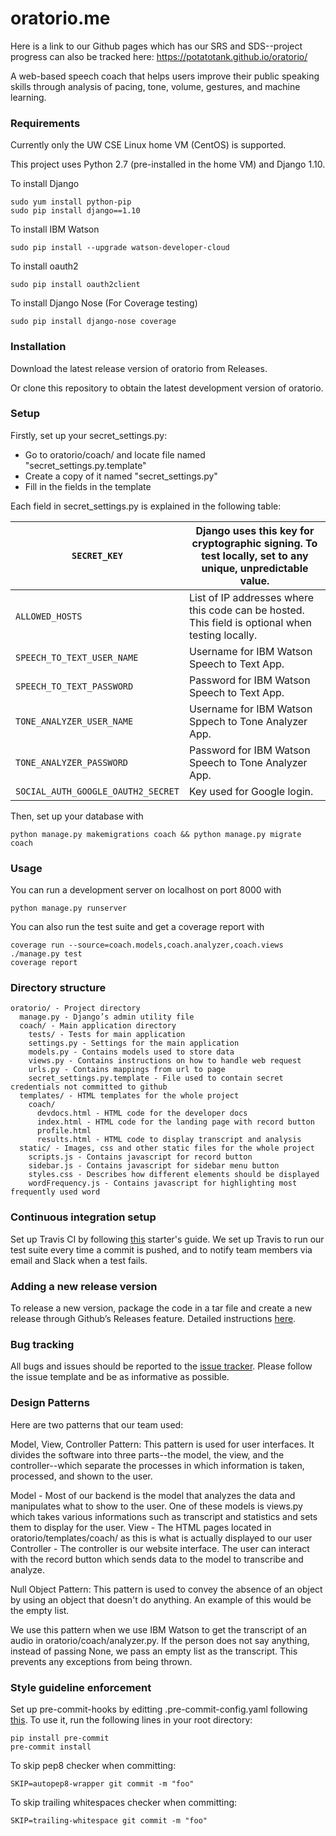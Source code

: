 # oratorio.me
Here is a link to our Github pages which has our SRS and SDS--project progress can also be tracked here: https://potatotank.github.io/oratorio/

A web-based speech coach that helps users improve their public speaking skills
through analysis of pacing, tone, volume, gestures, and machine learning.

### Requirements

Currently only the UW CSE Linux home VM (CentOS) is supported.

This project uses Python 2.7 (pre-installed in the home VM) and Django 1.10.

To install Django

~~~
sudo yum install python-pip
sudo pip install django==1.10
~~~

To install IBM Watson
~~~
sudo pip install --upgrade watson-developer-cloud
~~~

To install oauth2
~~~
sudo pip install oauth2client
~~~

To install Django Nose (For Coverage testing)
~~~
sudo pip install django-nose coverage
~~~

### Installation

Download the latest release version of oratorio from Releases.

Or clone this repository to obtain the latest development version of oratorio.

### Setup

Firstly, set up your secret_settings.py:

- Go to oratorio/coach/ and locate file named "secret_settings.py.template"
- Create a copy of it named "secret_settings.py"
- Fill in the fields in the template

Each field in secret_settings.py is explained in the following table:

| `SECRET_KEY`                       | Django uses this key for cryptographic signing. To test locally, set to any unique, unpredictable value.                    |
|------------------------------------|-----------------------------------------------------------------------------------------------------------------------------|
| `ALLOWED_HOSTS`                    | List of IP addresses where this code can be hosted. This field is optional when testing locally. |
| `SPEECH_TO_TEXT_USER_NAME`         | Username for IBM Watson Speech to Text App.                                                                                 |
| `SPEECH_TO_TEXT_PASSWORD`          | Password for IBM Watson Speech to Text App.                                                                                 |
| `TONE_ANALYZER_USER_NAME`          | Username for IBM Watson Sppech to Tone Analyzer App.                                                                        |
| `TONE_ANALYZER_PASSWORD`           | Password for IBM Watson Speech to Tone Analyzer App.                                                                        |
| `SOCIAL_AUTH_GOOGLE_OAUTH2_SECRET` | Key used for Google login.                                                                      |

Then, set up your database with

`python manage.py makemigrations coach && python manage.py migrate coach`

### Usage

You can run a development server on localhost on port 8000 with

`python manage.py runserver`

You can also run the test suite and get a coverage report with

```
coverage run --source=coach.models,coach.analyzer,coach.views ./manage.py test
coverage report
``` 

### Directory structure

~~~
oratorio/ - Project directory
  manage.py - Django’s admin utility file
  coach/ - Main application directory
    tests/ - Tests for main application
    settings.py - Settings for the main application
    models.py - Contains models used to store data
    views.py - Contains instructions on how to handle web request
    urls.py - Contains mappings from url to page
    secret_settings.py.template - File used to contain secret credentials not committed to github
  templates/ - HTML templates for the whole project
    coach/
      devdocs.html - HTML code for the developer docs
      index.html - HTML code for the landing page with record button
      profile.html  
      results.html - HTML code to display transcript and analysis
  static/ - Images, css and other static files for the whole project
    scripts.js - Contains javascript for record button
    sidebar.js - Contains javascript for sidebar menu button
    styles.css - Describes how different elements should be displayed
    wordFrequency.js - Contains javascript for highlighting most frequently used word

~~~

### Continuous integration setup

Set up Travis CI by following [this](https://travis-ci.org/getting_started)
starter's guide. We set up Travis to run our test suite every time a commit is
pushed, and to notify team members via email and Slack when a test fails.

### Adding a new release version

To release a new version, package the code in a tar file and create a new
release through Github’s Releases feature. Detailed instructions
[here](https://help.github.com/articles/creating-releases/).

### Bug tracking

All bugs and issues should be reported to the [issue
tracker](https://github.com/PotatoTank/oratorio/issues). Please follow the issue
template and be as informative as possible.

### Design Patterns
Here are two patterns that our team used:

Model, View, Controller Pattern: This pattern is used for user interfaces. It divides the software into three parts--the model, the view, and the controller--which separate the processes in which information is taken, processed, and shown to the user.

Model - Most of our backend is the model that analyzes the data and manipulates what to show to the user. One of these models is views.py which takes various informations such as transcript and statistics and sets them to display for the user.
View - The HTML pages located in oratorio/templates/coach/ as this is what is actually displayed to our user
Controller - The controller is our website interface. The user can interact with the record button which sends data to the model to transcribe and analyze.


Null Object Pattern: This pattern is used to convey the absence of an object by using an object that doesn't do anything. An example of this would be the empty list. 

We use this pattern when we use IBM Watson to get the transcript of an audio in oratorio/coach/analyzer.py. If the person does not say anything, instead of passing None, we pass an empty list as the transcript. This prevents any exceptions from being thrown.

### Style guideline enforcement

Set up pre-commit-hooks by editting .pre-commit-config.yaml following [this](https://github.com/pre-commit/pre-commit-hooks).
To use it, run the following lines in your root directory:
~~~
pip install pre-commit
pre-commit install
~~~
To skip pep8 checker when committing:
~~~
SKIP=autopep8-wrapper git commit -m "foo"
~~~
To skip trailing whitespaces checker when committing:
~~~
SKIP=trailing-whitespace git commit -m "foo"
~~~
